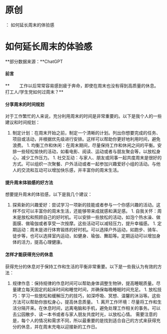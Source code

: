 # 原创
：  如何延长周末的体验感

# 如何延长周末的体验感

**部分数据来源：**ChatGPT 

#### 前言

**        工作以后常常容易感到疲于奔命，即使在周末也没有得到高质量的休息。打工人/学生党如何过周末？**

#### 分享周末的时间规划

对于工作繁忙的人来说，充分利用周末的时间是非常重要的。以下是我个人的一些建议和时间规划：
1.  制定计划：在周末开始之前，制定一个清晰的计划。列出你想要完成的任务、项目或活动，并根据优先级进行安排。这样可以帮助你更好地利用时间，避免浪费。 1.  均衡工作和休闲：在周末期间，尽量保持工作和休闲之间的平衡。安排一些轻松愉快的活动，如看电影、阅读、运动或者与朋友聚会等，以放松身心，减少工作压力。 1.  社交互动：与家人、朋友或同事一起共度周末是很好的方式。可以组织一次聚餐、户外活动或者一起参加兴趣爱好小组的活动。与他人的交流和互动可以增加快乐感，并丰富你的周末生活。 
#### 提升周末体验感的好方法

想要提升周末的体验感，以下是我几个建议：
1.  探索新的兴趣爱好：尝试学习一项新的技能或者参与一个你感兴趣的活动。这样不仅可以丰富你的周末生活，还能够带来成就感和满足感。 1.  自我关怀：周末是放松和照顾自己的好时机。可以安排一些放松的活动，如泡个热水澡、做面膜、做瑜伽或者享受一次按摩。这些活动可以减轻压力，提升幸福感。 1.  定期运动：周末是进行体育锻炼的好时机。可以选择户外运动，如跑步、骑车、徒步等，也可以选择室内运动，如健身、瑜伽、舞蹈等。定期运动可以增加身体的活力，提高心理健康。 
#### 怎样才能获得充分的休息

获得充分的休息对于保持工作和生活的平衡非常重要。以下是一些我认为有效的方法：
1.  规律作息：保持规律的作息时间可以帮助身体调整生物钟，提高睡眠质量。尽量建立每天固定的起床时间和睡觉时间，并确保每晚睡眠时间充足。 1.  放松技巧：学习一些放松和缓解压力的技巧，如深呼吸、冥想、温馨的沐浴等。这些方法可以帮助你放松身心，提高休息质量。 1.  离开工作环境：尽量将工作和生活分隔开来。在休息时间，远离电脑和手机，避免处理工作相关的事务。可以去公园散步、读一本书或者与家人朋友共度时光，以放松心情。 
需要注意的是，每个人的情况和需求不同，所以最重要的是找到适合自己的方式来获得充分的休息，并在周末充电以迎接新的工作日。
